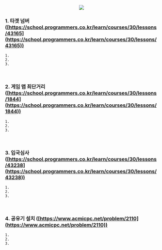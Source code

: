 <div align=center>
	<img src="https://capsule-render.vercel.app/api?type=waving&color=auto&height=200&section=header&text=Programmers&fontSize=90" />
</div>


### 1. 타겟 넘버([https://school.programmers.co.kr/learn/courses/30/lessons/43165](https://school.programmers.co.kr/learn/courses/30/lessons/43165))
    1.
    2.
    3.

<br>

### 2. 게임 맵 최단거리 ([https://school.programmers.co.kr/learn/courses/30/lessons/1844](https://school.programmers.co.kr/learn/courses/30/lessons/1844))
    1.
    2.
    3.

<br>

### 3. 입국심사 ([https://school.programmers.co.kr/learn/courses/30/lessons/43238](https://school.programmers.co.kr/learn/courses/30/lessons/43238))
    1.
    2.
    3.

<br>

### 4. 공유기 설치 ([https://www.acmicpc.net/problem/2110](https://www.acmicpc.net/problem/2110))
    1.
    2.
    3.
